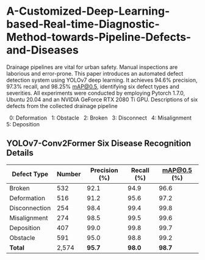 # A-Customized-Deep-Learning-based-Real-time-Diagnostic-Method-towards-Pipeline-Defects-and-Diseases
Drainage pipelines are vital for urban safety. Manual inspections are laborious and error-prone. 
This paper introduces an automated defect detection system using YOLOv7 deep learning. It achieves 94.6% precision, 97.3% recall, and 98.25% mAP@0.5, 
identifying six defect types and severities.
All experiments were conducted by employing Pytorch 1.7.0, Ubuntu 20.04 and an NVIDIA GeForce RTX 2080 Ti GPU.
Descriptions of six defects from the collected drainage pipeline

  0: Deformation
  1: Obstacle
  2: Broken
  3: Disconnect
  4: Misalignment
  5: Deposition
## YOLOv7-Conv2Former Six Disease Recognition Details

| Defect Type   | Number | Precision (%) | Recall (%) | mAP@0.5 (%) |
|---------------|--------|---------------|------------|-------------|
| Broken        | 532    | 92.1          | 94.9       | 96.6        |
| Deformation   | 516    | 91.2          | 95.6       | 97.2        |
| Disconnection | 254    | 98.4          | 99.4       | 99.8        |
| Misalignment  | 274    | 98.5          | 99.5       | 99.6        |
| Deposition    | 407    | 99.0          | 99.8       | 99.7        |
| Obstacle      | 591    | 95.0          | 98.8       | 99.2        |
| **Total**     | 2,574  | **95.7**      | **98.0**   | **98.7**    |

